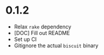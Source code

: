 # 0.1.2

- Relax `rake` dependency
- [DOC] Fill out README
- Set up CI
- Gitignore the actual `biscuit` binary

